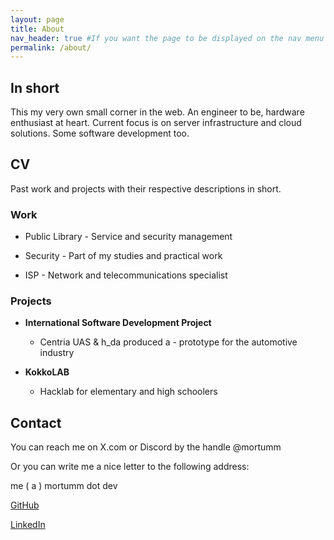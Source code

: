 ```yaml
---
layout: page
title: About
nav_header: true #If you want the page to be displayed on the nav menu on top of the site, leave "true" here. If not, you can leave it blank
permalink: /about/
---
```


## In short

This my very own small corner in the web.
An engineer to be, hardware enthusiast at heart. Current focus is on server infrastructure and cloud solutions. Some software development too.

## CV

Past work and projects with their respective descriptions in short.

### Work

- Public Library - Service and security management

- Security - Part of my studies and practical work

- ISP - Network and telecommunications specialist

### Projects

- **International Software Development Project**

  - Centria UAS & h_da produced a - prototype for the automotive industry

- **KokkoLAB**

  - Hacklab for elementary and high schoolers

## Contact

You can reach me on X.com or Discord by the handle @mortumm

Or you can write me a nice letter to the following address:

me ( a ) mortumm dot dev

[GitHub](https://github.com/Mortumm)

[LinkedIn](https://www.linkedin.com/in/nuno-mendes-engineer/)
